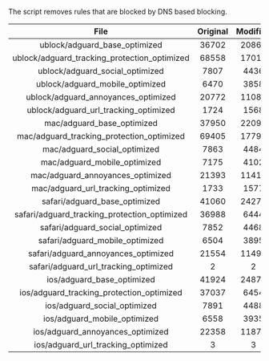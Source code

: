 The script removes rules that are blocked by DNS based blocking.


| File | Original | Modified |
|:----:|:-----:|:-----:|
| ublock/adguard_base_optimized | 36702 | 20866 |
| ublock/adguard_tracking_protection_optimized | 68558 | 17019 |
| ublock/adguard_social_optimized | 7807 | 4436 |
| ublock/adguard_mobile_optimized | 6470 | 3858 |
| ublock/adguard_annoyances_optimized | 20772 | 11085 |
| ublock/adguard_url_tracking_optimized | 1724 | 1568 |
| mac/adguard_base_optimized | 37950 | 22091 |
| mac/adguard_tracking_protection_optimized | 69405 | 17794 |
| mac/adguard_social_optimized | 7863 | 4484 |
| mac/adguard_mobile_optimized | 7175 | 4102 |
| mac/adguard_annoyances_optimized | 21393 | 11416 |
| mac/adguard_url_tracking_optimized | 1733 | 1577 |
| safari/adguard_base_optimized | 41060 | 24273 |
| safari/adguard_tracking_protection_optimized | 36988 | 6444 |
| safari/adguard_social_optimized | 7852 | 4468 |
| safari/adguard_mobile_optimized | 6504 | 3895 |
| safari/adguard_annoyances_optimized | 21554 | 11496 |
| safari/adguard_url_tracking_optimized | 2 | 2 |
| ios/adguard_base_optimized | 41924 | 24871 |
| ios/adguard_tracking_protection_optimized | 37037 | 6454 |
| ios/adguard_social_optimized | 7891 | 4488 |
| ios/adguard_mobile_optimized | 6558 | 3935 |
| ios/adguard_annoyances_optimized | 22358 | 11870 |
| ios/adguard_url_tracking_optimized | 3 | 3 |